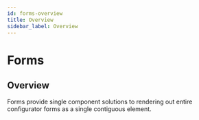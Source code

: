 ```yaml
---
id: forms-overview
title: Overview
sidebar_label: Overview
---
```


# Forms

## Overview

Forms provide single component solutions to rendering out entire configurator forms as a single contiguous element.
